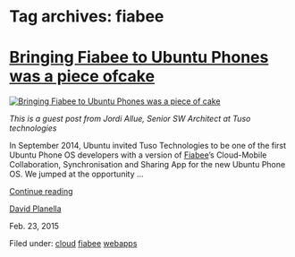 





# Tag archives: fiabee





#  [Bringing Fiabee to Ubuntu Phones was a piece ofcake](/en/blog/2015/02/23/bringing-fiabee-ubuntu-phones-was-piece-cake/)

[ ![Bringing Fiabee to Ubuntu Phones was a piece of cake](/static/devportal_uploaded/0d77755a-a4dd-4b09-846d-c60d49e9677f-uploads/zinnia/fiabee-ubuntu.png)
](/en/blog/2015/02/23/bringing-fiabee-ubuntu-phones-was-piece-cake/)

_This is a guest post from Jordi Allue, Senior SW Architect at Tuso
technologies_

In September 2014, Ubuntu invited Tuso Technologies to be one of the first
Ubuntu Phone OS developers with a version of [Fiabee](http://www.fiabee.com)’s
Cloud-Mobile Collaboration, Synchronisation and Sharing App for the new Ubuntu
Phone OS. We jumped at the opportunity ...

[Continue reading](/en/blog/2015/02/23/bringing-fiabee-ubuntu-phones-was-piece-cake/)

[David Planella](/en/blog/authors/dpm/)

Feb. 23, 2015

Filed under: [cloud](/en/blog/tags/cloud/) [fiabee](/en/blog/tags/fiabee/)
[webapps](/en/blog/tags/webapps/)





